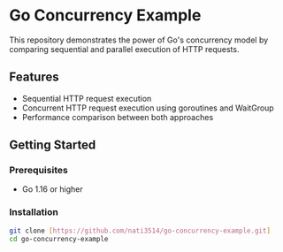# Go Concurrency Example

This repository demonstrates the power of Go's concurrency model by comparing sequential and parallel execution of HTTP requests.

## Features
- Sequential HTTP request execution
- Concurrent HTTP request execution using goroutines and WaitGroup
- Performance comparison between both approaches

## Getting Started

### Prerequisites
- Go 1.16 or higher

### Installation
```bash
git clone [https://github.com/nati3514/go-concurrency-example.git]
cd go-concurrency-example